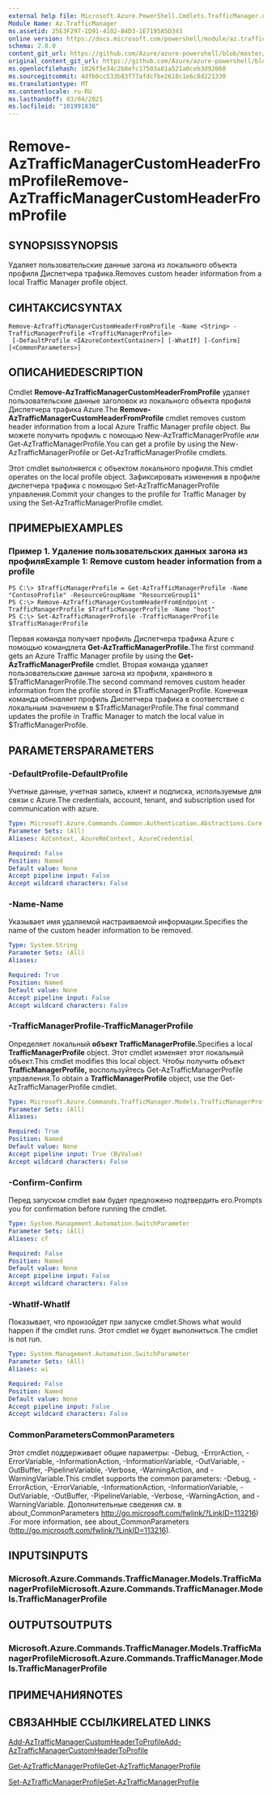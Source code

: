 ```yaml
---
external help file: Microsoft.Azure.PowerShell.Cmdlets.TrafficManager.dll-Help.xml
Module Name: Az.TrafficManager
ms.assetid: 25E3F297-1D91-4102-B4D3-1E7195A5D343
online version: https://docs.microsoft.com/powershell/module/az.trafficmanager/remove-aztrafficmanagercustomheaderfromprofile
schema: 2.0.0
content_git_url: https://github.com/Azure/azure-powershell/blob/master/src/TrafficManager/TrafficManager/help/Remove-AzTrafficManagerCustomHeaderFromProfile.md
original_content_git_url: https://github.com/Azure/azure-powershell/blob/master/src/TrafficManager/TrafficManager/help/Remove-AzTrafficManagerCustomHeaderFromProfile.md
ms.openlocfilehash: 1026f5e34c2b8efc17503a81a521a0ceb3d92060
ms.sourcegitcommit: 4dfb0cc533b83f77afdcfbe2618c1e6c8d221330
ms.translationtype: MT
ms.contentlocale: ru-RU
ms.lasthandoff: 03/04/2021
ms.locfileid: "101991836"
---
```

# <span data-ttu-id="4775a-101">Remove-AzTrafficManagerCustomHeaderFromProfile</span><span class="sxs-lookup"><span data-stu-id="4775a-101">Remove-AzTrafficManagerCustomHeaderFromProfile</span></span>

## <span data-ttu-id="4775a-102">SYNOPSIS</span><span class="sxs-lookup"><span data-stu-id="4775a-102">SYNOPSIS</span></span>
<span data-ttu-id="4775a-103">Удаляет пользовательские данные загона из локального объекта профиля Диспетчера трафика.</span><span class="sxs-lookup"><span data-stu-id="4775a-103">Removes custom header information from a local Traffic Manager profile object.</span></span>

## <span data-ttu-id="4775a-104">СИНТАКСИС</span><span class="sxs-lookup"><span data-stu-id="4775a-104">SYNTAX</span></span>

```
Remove-AzTrafficManagerCustomHeaderFromProfile -Name <String> -TrafficManagerProfile <TrafficManagerProfile>
 [-DefaultProfile <IAzureContextContainer>] [-WhatIf] [-Confirm] [<CommonParameters>]
```

## <span data-ttu-id="4775a-105">ОПИСАНИЕ</span><span class="sxs-lookup"><span data-stu-id="4775a-105">DESCRIPTION</span></span>
<span data-ttu-id="4775a-106">Cmdlet **Remove-AzTrafficManagerCustomHeaderFromProfile** удаляет пользовательские данные заголовок из локального объекта профиля Диспетчера трафика Azure.</span><span class="sxs-lookup"><span data-stu-id="4775a-106">The **Remove-AzTrafficManagerCustomHeaderFromProfile** cmdlet removes custom header information from a local Azure Traffic Manager profile object.</span></span>
<span data-ttu-id="4775a-107">Вы можете получить профиль с помощью New-AzTrafficManagerProfile или Get-AzTrafficManagerProfile.</span><span class="sxs-lookup"><span data-stu-id="4775a-107">You can get a profile by using the New-AzTrafficManagerProfile or Get-AzTrafficManagerProfile cmdlets.</span></span>

<span data-ttu-id="4775a-108">Этот cmdlet выполняется с объектом локального профиля.</span><span class="sxs-lookup"><span data-stu-id="4775a-108">This cmdlet operates on the local profile object.</span></span>
<span data-ttu-id="4775a-109">Зафиксировать изменения в профиле диспетчера трафика с помощью Set-AzTrafficManagerProfile управления.</span><span class="sxs-lookup"><span data-stu-id="4775a-109">Commit your changes to the profile for Traffic Manager by using the Set-AzTrafficManagerProfile cmdlet.</span></span>

## <span data-ttu-id="4775a-110">ПРИМЕРЫ</span><span class="sxs-lookup"><span data-stu-id="4775a-110">EXAMPLES</span></span>

### <span data-ttu-id="4775a-111">Пример 1. Удаление пользовательских данных загона из профиля</span><span class="sxs-lookup"><span data-stu-id="4775a-111">Example 1: Remove custom header information from a profile</span></span>
```
PS C:\> $TrafficManagerProfile = Get-AzTrafficManagerProfile -Name "ContosoProfile" -ResourceGroupName "ResourceGroup11"
PS C:\> Remove-AzTrafficManagerCustomHeaderFromEndpoint -TrafficManagerProfile $TrafficManagerProfile -Name "host"
PS C:\> Set-AzTrafficManagerProfile -TrafficManagerProfile $TrafficManagerProfile
```

<span data-ttu-id="4775a-112">Первая команда получает профиль Диспетчера трафика Azure с помощью командлета **Get-AzTrafficManagerProfile.**</span><span class="sxs-lookup"><span data-stu-id="4775a-112">The first command gets an Azure Traffic Manager profile by using the **Get-AzTrafficManagerProfile** cmdlet.</span></span>
<span data-ttu-id="4775a-113">Вторая команда удаляет пользовательские данные загона из профиля, храняного в $TrafficManagerProfile.</span><span class="sxs-lookup"><span data-stu-id="4775a-113">The second command removes custom header information from the profile stored in $TrafficManagerProfile.</span></span>
<span data-ttu-id="4775a-114">Конечная команда обновляет профиль Диспетчера трафика в соответствие с локальным значением в $TrafficManagerProfile.</span><span class="sxs-lookup"><span data-stu-id="4775a-114">The final command updates the profile in Traffic Manager to match the local value in $TrafficManagerProfile.</span></span>

## <span data-ttu-id="4775a-115">PARAMETERS</span><span class="sxs-lookup"><span data-stu-id="4775a-115">PARAMETERS</span></span>

### <span data-ttu-id="4775a-116">-DefaultProfile</span><span class="sxs-lookup"><span data-stu-id="4775a-116">-DefaultProfile</span></span>
<span data-ttu-id="4775a-117">Учетные данные, учетная запись, клиент и подписка, используемые для связи с Azure.</span><span class="sxs-lookup"><span data-stu-id="4775a-117">The credentials, account, tenant, and subscription used for communication with azure.</span></span>

```yaml
Type: Microsoft.Azure.Commands.Common.Authentication.Abstractions.Core.IAzureContextContainer
Parameter Sets: (All)
Aliases: AzContext, AzureRmContext, AzureCredential

Required: False
Position: Named
Default value: None
Accept pipeline input: False
Accept wildcard characters: False
```

### <span data-ttu-id="4775a-118">-Name</span><span class="sxs-lookup"><span data-stu-id="4775a-118">-Name</span></span>
<span data-ttu-id="4775a-119">Указывает имя удаляемой настраиваемой информации.</span><span class="sxs-lookup"><span data-stu-id="4775a-119">Specifies the name of the custom header information to be removed.</span></span>

```yaml
Type: System.String
Parameter Sets: (All)
Aliases:

Required: True
Position: Named
Default value: None
Accept pipeline input: False
Accept wildcard characters: False
```

### <span data-ttu-id="4775a-120">-TrafficManagerProfile</span><span class="sxs-lookup"><span data-stu-id="4775a-120">-TrafficManagerProfile</span></span>
<span data-ttu-id="4775a-121">Определяет локальный **объект TrafficManagerProfile.**</span><span class="sxs-lookup"><span data-stu-id="4775a-121">Specifies a local **TrafficManagerProfile** object.</span></span>
<span data-ttu-id="4775a-122">Этот cmdlet изменяет этот локальный объект.</span><span class="sxs-lookup"><span data-stu-id="4775a-122">This cmdlet modifies this local object.</span></span>
<span data-ttu-id="4775a-123">Чтобы получить объект **TrafficManagerProfile,** воспользуйтесь Get-AzTrafficManagerProfile управления.</span><span class="sxs-lookup"><span data-stu-id="4775a-123">To obtain a **TrafficManagerProfile** object, use the Get-AzTrafficManagerProfile cmdlet.</span></span>

```yaml
Type: Microsoft.Azure.Commands.TrafficManager.Models.TrafficManagerProfile
Parameter Sets: (All)
Aliases:

Required: True
Position: Named
Default value: None
Accept pipeline input: True (ByValue)
Accept wildcard characters: False
```

### <span data-ttu-id="4775a-124">-Confirm</span><span class="sxs-lookup"><span data-stu-id="4775a-124">-Confirm</span></span>
<span data-ttu-id="4775a-125">Перед запуском cmdlet вам будет предложено подтвердить его.</span><span class="sxs-lookup"><span data-stu-id="4775a-125">Prompts you for confirmation before running the cmdlet.</span></span>

```yaml
Type: System.Management.Automation.SwitchParameter
Parameter Sets: (All)
Aliases: cf

Required: False
Position: Named
Default value: None
Accept pipeline input: False
Accept wildcard characters: False
```

### <span data-ttu-id="4775a-126">-WhatIf</span><span class="sxs-lookup"><span data-stu-id="4775a-126">-WhatIf</span></span>
<span data-ttu-id="4775a-127">Показывает, что произойдет при запуске cmdlet.</span><span class="sxs-lookup"><span data-stu-id="4775a-127">Shows what would happen if the cmdlet runs.</span></span> <span data-ttu-id="4775a-128">Этот cmdlet не будет выполниться.</span><span class="sxs-lookup"><span data-stu-id="4775a-128">The cmdlet is not run.</span></span>

```yaml
Type: System.Management.Automation.SwitchParameter
Parameter Sets: (All)
Aliases: wi

Required: False
Position: Named
Default value: None
Accept pipeline input: False
Accept wildcard characters: False
```

### <span data-ttu-id="4775a-129">CommonParameters</span><span class="sxs-lookup"><span data-stu-id="4775a-129">CommonParameters</span></span>
<span data-ttu-id="4775a-130">Этот cmdlet поддерживает общие параметры: -Debug, -ErrorAction, -ErrorVariable, -InformationAction, -InformationVariable, -OutVariable, -OutBuffer, -PipelineVariable, -Verbose, -WarningAction, and -WarningVariable.</span><span class="sxs-lookup"><span data-stu-id="4775a-130">This cmdlet supports the common parameters: -Debug, -ErrorAction, -ErrorVariable, -InformationAction, -InformationVariable, -OutVariable, -OutBuffer, -PipelineVariable, -Verbose, -WarningAction, and -WarningVariable.</span></span> <span data-ttu-id="4775a-131">Дополнительные сведения см. в about_CommonParameters http://go.microsoft.com/fwlink/?LinkID=113216) .</span><span class="sxs-lookup"><span data-stu-id="4775a-131">For more information, see about_CommonParameters (http://go.microsoft.com/fwlink/?LinkID=113216).</span></span>

## <span data-ttu-id="4775a-132">INPUTS</span><span class="sxs-lookup"><span data-stu-id="4775a-132">INPUTS</span></span>

### <span data-ttu-id="4775a-133">Microsoft.Azure.Commands.TrafficManager.Models.TrafficManagerProfile</span><span class="sxs-lookup"><span data-stu-id="4775a-133">Microsoft.Azure.Commands.TrafficManager.Models.TrafficManagerProfile</span></span>

## <span data-ttu-id="4775a-134">OUTPUTS</span><span class="sxs-lookup"><span data-stu-id="4775a-134">OUTPUTS</span></span>

### <span data-ttu-id="4775a-135">Microsoft.Azure.Commands.TrafficManager.Models.TrafficManagerProfile</span><span class="sxs-lookup"><span data-stu-id="4775a-135">Microsoft.Azure.Commands.TrafficManager.Models.TrafficManagerProfile</span></span>

## <span data-ttu-id="4775a-136">ПРИМЕЧАНИЯ</span><span class="sxs-lookup"><span data-stu-id="4775a-136">NOTES</span></span>

## <span data-ttu-id="4775a-137">СВЯЗАННЫЕ ССЫЛКИ</span><span class="sxs-lookup"><span data-stu-id="4775a-137">RELATED LINKS</span></span>

[<span data-ttu-id="4775a-138">Add-AzTrafficManagerCustomHeaderToProfile</span><span class="sxs-lookup"><span data-stu-id="4775a-138">Add-AzTrafficManagerCustomHeaderToProfile</span></span>](./Add-AzTrafficManagerCustomHeaderToProfile.md)

[<span data-ttu-id="4775a-139">Get-AzTrafficManagerProfile</span><span class="sxs-lookup"><span data-stu-id="4775a-139">Get-AzTrafficManagerProfile</span></span>](./Get-AzTrafficManagerProfile.md)

[<span data-ttu-id="4775a-140">Set-AzTrafficManagerProfile</span><span class="sxs-lookup"><span data-stu-id="4775a-140">Set-AzTrafficManagerProfile</span></span>](./Set-AzTrafficManagerProfile.md)
